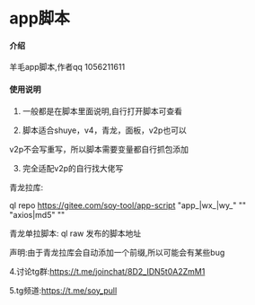 # app脚本

#### 介绍
羊毛app脚本,作者qq 1056211611

#### 使用说明

1.  一般都是在脚本里面说明,自行打开脚本可查看

2.  脚本适合shuye，v4，青龙，面板，v2p也可以

v2p不会写重写，所以脚本需要变量都自行抓包添加

3.  完全适配v2p的自行找大佬写

青龙拉库:

ql repo https://gitee.com/soy-tool/app-script "app_|wx_|wy_" "" "axios|md5" ""

青龙单拉脚本:
ql raw 发布的脚本地址

声明:由于青龙拉库会自动添加一个前缀,所以可能会有某些bug


4.讨论tg群:https://t.me/joinchat/8D2_IDN5t0A2ZmM1

5.tg频道:https://t.me/soy_pull

